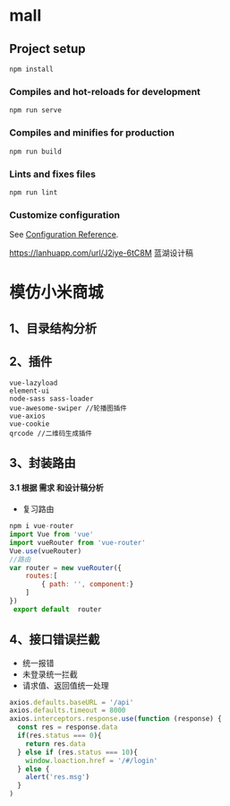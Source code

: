 # mall

## Project setup
```
npm install
```

### Compiles and hot-reloads for development
```
npm run serve
```

### Compiles and minifies for production
```
npm run build
```

### Lints and fixes files
```
npm run lint
```

### Customize configuration
See [Configuration Reference](https://cli.vuejs.org/config/).

https://lanhuapp.com/url/J2iye-6tC8M 蓝湖设计稿

# 模仿小米商城

## 1、目录结构分析



## 2、插件

```
vue-lazyload 
element-ui
node-sass sass-loader
vue-awesome-swiper //轮播图插件
vue-axios
vue-cookie
qrcode //二维码生成插件
```

## 3、封装路由

#### 3.1 根据 需求 和设计稿分析

* 复习路由

```js
npm i vue-router
import Vue from 'vue'
import vueRouter from 'vue-router'
Vue.use(vueRouter)
//路由
var router = new vueRouter({
    routes:[
        { path: '', component:}
    ]
})
 export default  router    
```

## 4、接口错误拦截

* 统一报错
* 未登录统一拦截
* 请求值、返回值统一处理

```js
axios.defaults.baseURL = '/api'
axios.defaults.timeout = 8000
axios.interceptors.response.use(function (response) {
  const res = response.data
  if(res.status === 0){
    return res.data
  } else if (res.status === 10){
    window.loaction.href = '/#/login'
  } else {
    alert('res.msg')
  }
)
```



